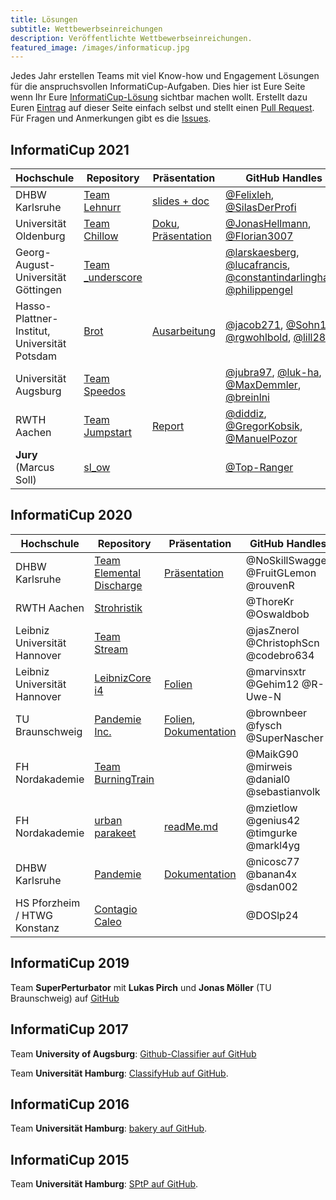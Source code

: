 ```yaml
---
title: Lösungen
subtitle: Wettbewerbseinreichungen
description: Veröffentlichte Wettbewerbseinreichungen.
featured_image: /images/informaticup.jpg
---
```


Jedes Jahr erstellen Teams mit viel Know-how und Engagement Lösungen für die anspruchsvollen InformatiCup-Aufgaben. Dies hier ist Eure Seite wenn Ihr Eure [InformatiCup-Lösung](/challenges/) sichtbar machen wollt. Erstellt dazu Euren [Eintrag](https://guides.github.com/features/mastering-markdown/) auf dieser Seite einfach selbst und stellt einen [Pull Request](https://help.github.com/en/github/collaborating-with-issues-and-pull-requests/about-pull-requests). Für Fragen und Anmerkungen gibt es die [Issues](https://github.com/informatiCup/informaticup.github.io/issues).

## InformatiCup 2021 ##

| Hochschule                   | Repository                                                                   | Präsentation                                                                                                                                                                       | GitHub Handles                            |
|------------------------------|------------------------------------------------------------------------------|------------------------------------------------------------------------------------------------------------------------------------------------------------------------------------|-------------------------------------------|
| DHBW Karlsruhe                               | [Team Lehnurr](https://github.com/Lehnurr/spe-ed-solver)                         |[slides + doc](https://github.com/Lehnurr/spe-ed-solver/tree/main/elaboration)                                                                                                                                                                                                                     | [@Felixleh](https://github.com/Felixleh), [@SilasDerProfi](https://github.com/SilasDerProfi)                                                                                                                                        | [video](https://www.youtube.com/watch?v=eM_VyB2O4Fo&t=4484s)            |
| Universität Oldenburg                        | [Team Chillow](https://github.com/jonashellmann/informaticup21-team-chillow)     |[Doku](https://github.com/jonashellmann/informaticup21-team-chillow/blob/main/Dokumentation%20Team%20Chillow%20Universitaet%20Oldenburg.pdf), [Präsentation](https://github.com/jonashellmann/informaticup21-team-chillow/blob/main/Praesentation%20Team%20Chillow%20Universitaet%20Oldenburg.pdf) | [@JonasHellmann](https://github.com/jonashellmann), [@Florian3007](https://github.com/Florian3007)                                                                                                                                  |                                                                         |
| Georg-August-Universität Göttingen           | [Team _underscore](https://spe_ed.pages.gwdg.de/)                                |                                                                                                                                                                                                                                                                                                   | [@larskaesberg](https://gitlab.gwdg.de/l.kaesberg), [@lucafrancis](https://gitlab.gwdg.de/lucajoshua.francis), [@constantindarlinghaus](https://gitlab.gwdg.de/c.dalinghaus), [@philippengel](https://gitlab.gwdg.de/philipp.engel) |                                                                         |
| Hasso-Plattner-Institut, Universität Potsdam | [Brot](https://github.com/TeamBrot/client/)                                      |[Ausarbeitung](https://github.com/TeamBrot/paper/blob/main/ausarbeitung.pdf)                                                                                                                                                                                                                       | [@jacob271](https://github.com/jacob271), [@Sohn123](https://github.com/Sohn123), [@rgwohlbold](https://github.com/rgwohlbold), [@lill28](https://github.com/lill28)                                                                | Gewinner des GitHub Sonderpreises :tada:                                |
| Universität Augsburg                         | [Team Speedos](https://github.com/jubra97/speedos)                               |                                                                                                                                                                                                                                                                                                   | [@jubra97](https://github.com/jubra97), [@luk-ha](https://github.com/luk-ha), [@MaxDemmler](https://github.com/MaxDemmler), [@breinlni](https://github.com/breinlni)                                                                |                                                                         |
| RWTH Aachen                                  | [Team Jumpstart](https://github.com/TeamJumpstart/InformatiCup2021)              |[Report](https://github.com/TeamJumpstart/InformatiCup2021/releases/download/v1.0.0-submission/Informaticup2021.Theoretische.Ausarbeitung.pdf)                                                                                                                                                     | [@diddiz](https://github.com/DiddiZ), [@GregorKobsik](https://github.com/GregorKobsik), [@ManuelPozor](https://github.com/ManuelPozor)                                                                                              | [Website](https://teamjumpstart.github.io/InformatiCup2021/)            |
| **Jury** (Marcus Soll)                       | [sl_ow](https://github.com/Top-Ranger/sl_ow)                                     |                                                                                                                                                                                                                                                                                                   | [@Top-Ranger](https://github.com/Top-Ranger/)                                                                                                                                                                                       | Dies ist eine Lösung der Jury, die nicht bewertet wurde.                |

## InformatiCup 2020 ##

| Hochschule                   | Repository                                                                   | Präsentation                                                                                                                                                                       | GitHub Handles                            |
|------------------------------|------------------------------------------------------------------------------|------------------------------------------------------------------------------------------------------------------------------------------------------------------------------------|-------------------------------------------|
| DHBW Karlsruhe               | [Team Elemental Discharge](https://github.com/FruitGLemon/InformatiCup-2020) | [Präsentation](https://github.com/FruitGLemon/InformatiCup-2020/blob/master/IC2020%20Final%20Presentation_Team_Elemental_Discharge.pptx)                                           | @NoSkillSwagger @FruitGLemon @rouvenR     |
| RWTH Aachen                  | [Strohristik](https://github.com/couch-consulting/ic20_heilung)              |                                                                                                                                                                                    | @ThoreKr @Oswaldbob                       |
| Leibniz Universität Hannover | [Team Stream](https://github.com/jasZnerol/InformatiCup2020)                 |                                                                                                                                                                                    | @jasZnerol @ChristophScn @codebro634      |
| Leibniz Universität Hannover | [LeibnizCore i4](https://github.com/marvinsxtr/informaticup-2020-pandemie)   | [Folien](https://drive.google.com/file/d/1uAJi7MHMPAULYvKBf9qF5RkOmEW6ZFbq/view?usp=sharing)                                                                                       | @marvinsxtr @Gehim12 @R-Uwe-N             |
| TU Braunschweig              | [Pandemie Inc.](https://github.com/SuperNascher/Pandemie-Inc)                | [Folien](https://github.com/SuperNascher/Pandemie-Inc/blob/master/Presentation.pptx),  [Dokumentation](https://github.com/SuperNascher/Pandemie-Inc/blob/master/Documentation.pdf) | @brownbeer @fysch @SuperNascher           |
| FH Nordakademie              | [Team BurningTrain](https://github.com/sebastianvolk/informatiCup2020)       |                                                                                                                                                                                    | @MaikG90 @mirweis @danial0 @sebastianvolk |
| FH Nordakademie              | [urban parakeet](https://github.com/MarkL4YG/informaticup-2020)              | [readMe.md](https://github.com/MarkL4YG/informaticup-2020/blob/master/readMe.md)                                                                                                   | @mzietlow @genius42 @timgurke @markl4yg   |
| DHBW Karlsruhe               | [Pandemie](https://github.com/nicosc77/pandemie)                             | [Dokumentation](https://github.com/nicosc77/pandemie/blob/master/Dokumentation.pdf)                                                                                                | @nicosc77 @banan4x @sdan002               |
| HS Pforzheim / HTWG Konstanz | [Contagio Caleo](https://github.com/DOSlp24/Pandemie)                        |                                                                                                                                                                                    | @DOSlp24                                  |

## InformatiCup 2019 ##

Team **SuperPerturbator** mit **Lukas Pirch** und **Jonas Möller** (TU Braunschweig) auf [GitHub](https://github.com/LPirch/informaticup2019)

## InformatiCup 2017 ##

Team **University of Augsburg**: [Github-Classifier auf GitHub](https://github.com/Ichaelus/Github-Classifier)

Team **Universität Hamburg**: [ClassifyHub auf GitHub](https://github.com/Top-Ranger/ClassifyHub).

## InformatiCup 2016 ##

Team **Universität Hamburg**: [bakery auf GitHub](https://github.com/Top-Ranger/bakery).

## InformatiCup 2015 ##

Team **Universität Hamburg**: [SPtP auf GitHub](https://github.com/Top-Ranger/SPtP).
